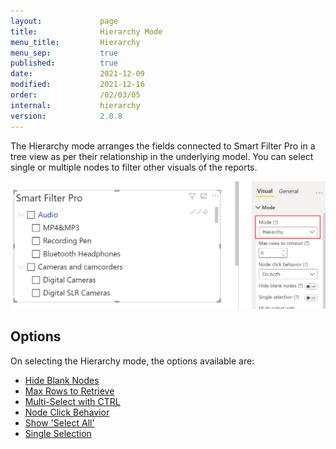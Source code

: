 ```yaml
---
layout:             page
title:              Hierarchy Mode
menu_title:         Hierarchy
menu_sep:           true
published:          true
date:               2021-12-09
modified:           2021-12-16
order:              /02/03/05
internal:           hierarchy
version:            2.0.8
---
```

The Hierarchy mode arranges the fields connected to Smart Filter Pro in a tree view as per their relationship in the underlying model. You can select single or multiple nodes to filter other visuals of the reports.

<img src="images/hierarchy-mode.png" width="700">

## Options

On selecting the Hierarchy mode, the options available are:
- [Hide Blank Nodes](hide-blank-nodes)
- [Max Rows to Retrieve](max-rows)
- [Multi-Select with CTRL](multi-selection)
- [Node Click Behavior](node-click-mode)
- [Show 'Select All'](select-all)
- [Single Selection](single-selection)